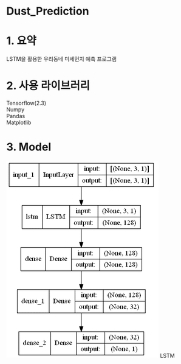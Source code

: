# Dust_Prediction

# 1. 요약
LSTM을 활용한 우리동네 미세먼지 예측 프로그램

# 2. 사용 라이브러리
Tensorflow(2.3)  
Numpy  
Pandas  
Matplotlib  

# 3. Model
![](/images/model.png)
LSTM

